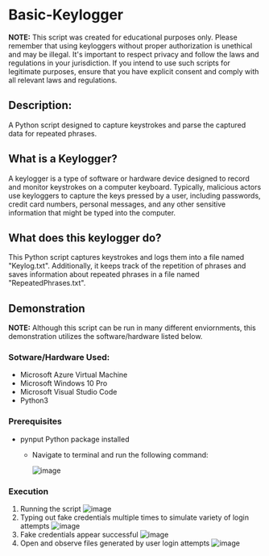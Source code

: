 # Basic-Keylogger

**NOTE:** This script was created for educational purposes only. Please remember that using keyloggers without proper authorization is unethical and may be illegal. It's important to respect privacy and follow the laws and regulations in your jurisdiction. If you intend to use such scripts for legitimate purposes, ensure that you have explicit consent and comply with all relevant laws and regulations.

## Description: 
A Python script designed to capture keystrokes and parse the captured data for repeated phrases. 

## What is a Keylogger?
A keylogger is a type of software or hardware device designed to record and monitor keystrokes on a computer keyboard. Typically, malicious actors use keyloggers to capture the keys pressed by a user, including passwords, credit card numbers, personal messages, and any other sensitive information that might be typed into the computer.

## What does this keylogger do?
This Python script captures keystrokes and logs them into a file named "Keylog.txt". Additionally, it keeps track of the repetition of phrases and saves information about repeated phrases in a file named "RepeatedPhrases.txt". 

## Demonstration
**NOTE:** Although this script can be run in many different enviornments, this demonstration utilizes the software/hardware listed below.

### Sotware/Hardware Used: 
- Microsoft Azure Virtual Machine
- Microsoft Windows 10 Pro
- Microsoft Visual Studio Code
- Python3

### Prerequisites
- pynput Python package installed
  - Navigate to terminal and run the following command:

    ![image](https://github.com/nigelamoss/Basic-Keylogger/assets/91230399/8e66598b-5fd2-4ee6-bf5b-8d54e898c028)


### Execution
1. Running the script
![image](https://github.com/nigelamoss/Basic-Keylogger/assets/91230399/d17a236e-3119-42db-bb87-7c0b090b269f)
2. Typing out fake credentials multiple times to simulate variety of login attempts
![image](https://github.com/nigelamoss/Basic-Keylogger/assets/91230399/34e5c5de-4bb1-4319-96ba-0ac16bb324d2)
3. Fake credentials appear successful
![image](https://github.com/nigelamoss/Basic-Keylogger/assets/91230399/0890cae0-ecb7-4b1a-a73f-245b1d64cc18)
4. Open and observe files generated by user login attempts
![image](https://github.com/nigelamoss/Basic-Keylogger/assets/91230399/afcadf25-731b-4541-a5e3-bae72b060306)
